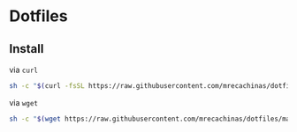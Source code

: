 # Dotfiles

## Install

via `curl`

```bash
sh -c "$(curl -fsSL https://raw.githubusercontent.com/mrecachinas/dotfiles/master/install.sh)"
```

via `wget`

```bash
sh -c "$(wget https://raw.githubusercontent.com/mrecachinas/dotfiles/master/install.sh  -O -)"
```
